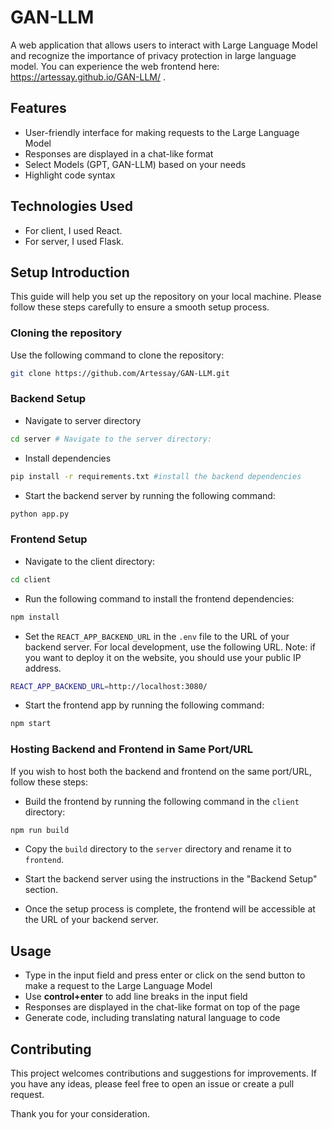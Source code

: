 # GAN-LLM

A web application that allows users to interact with Large Language Model and recognize the importance of privacy protection in large language model. You can experience the web frontend here: https://artessay.github.io/GAN-LLM/ .

## Features
- User-friendly interface for making requests to the Large Language Model
- Responses are displayed in a chat-like format
- Select Models (GPT, GAN-LLM) based on your needs
- Highlight code syntax

## Technologies Used
- For client, I used React.
- For server, I used Flask.

## Setup Introduction
This guide will help you set up the repository on your local machine. Please follow these steps carefully to ensure a smooth setup process.

### Cloning the repository
Use the following command to clone the repository:
```sh
git clone https://github.com/Artessay/GAN-LLM.git
```

### Backend Setup
 
- Navigate to server directory
```sh
cd server # Navigate to the server directory:
```
- Install dependencies
```sh
pip install -r requirements.txt #install the backend dependencies
```

- Start the backend server by running the following command:
```sh
python app.py
```

### Frontend Setup

- Navigate to the client directory:
```sh
cd client
```

- Run the following command to install the frontend dependencies:
```sh
npm install
```

- Set the `REACT_APP_BACKEND_URL` in the `.env` file to the URL of your backend server. For local development, use the following URL. Note: if you want to deploy it on the website, you should use your public IP address.
```sh
REACT_APP_BACKEND_URL=http://localhost:3080/
```

- Start the frontend app by running the following command:
```sh
npm start
```

### Hosting Backend and Frontend in Same Port/URL

If you wish to host both the backend and frontend on the same port/URL, follow these steps:

- Build the frontend by running the following command in the `client` directory:
```sh
npm run build
```
- Copy the `build` directory to the `server` directory and rename it to `frontend`.

- Start the backend server using the instructions in the "Backend Setup" section.

- Once the setup process is complete, the frontend will be accessible at the URL of your backend server.

## Usage
- Type in the input field and press enter or click on the send button to make a request to the Large Language Model
- Use **control+enter** to add line breaks in the input field
- Responses are displayed in the chat-like format on top of the page
- Generate code, including translating natural language to code

## Contributing

This project welcomes contributions and suggestions for improvements. If you have any ideas, please feel free to open an issue or create a pull request.

Thank you for your consideration.


